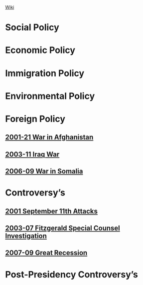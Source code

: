 [Wiki](https://en.wikipedia.org/wiki/George_W._Bush)
# Social Policy

# Economic Policy

# Immigration Policy

# Environmental Policy

# Foreign Policy
## [2001-21 War in Afghanistan](../../Afghanistan/2002-04%20Islamic%20Republic%20of%20Afghanistan/2001-21%20War%20in%20Afghanistan)
## [2003-11 Iraq War](../../Iraq/1968-2003%20Ba'athist%20Iraqi%20Republic/2003-11%20Iraq%20War)
## [2006-09 War in Somalia](../../Somalia/2006-09%20War%20in%20Somalia)
# Controversy’s
## [2001 September 11th Attacks](../../../Conspiracy%20Theories/2001%20September%2011th%20Attacks)
## [2003-07 Fitzgerald Special Counsel Investigation](2003-07%20Fitzgerald%20Special%20Counsel%20Investigation)
## [2007-09 Great Recession](../../Worldwide/2007-09%20Great%20Recession)
# Post-Presidency Controversy’s

